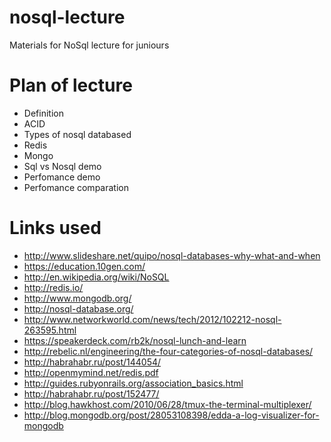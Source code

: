 nosql-lecture
=============

Materials for NoSql lecture for juniours


# Plan of lecture
* Definition
* ACID
* Types of nosql databased
* Redis
* Mongo
* Sql vs Nosql demo
* Perfomance demo
* Perfomance comparation

# Links used
* http://www.slideshare.net/quipo/nosql-databases-why-what-and-when
* https://education.10gen.com/
* http://en.wikipedia.org/wiki/NoSQL
* http://redis.io/
* http://www.mongodb.org/
* http://nosql-database.org/
* http://www.networkworld.com/news/tech/2012/102212-nosql-263595.html
* https://speakerdeck.com/rb2k/nosql-lunch-and-learn
* http://rebelic.nl/engineering/the-four-categories-of-nosql-databases/
* http://habrahabr.ru/post/144054/
* http://openmymind.net/redis.pdf
* http://guides.rubyonrails.org/association_basics.html
* http://habrahabr.ru/post/152477/
* http://blog.hawkhost.com/2010/06/28/tmux-the-terminal-multiplexer/
* http://blog.mongodb.org/post/28053108398/edda-a-log-visualizer-for-mongodb

